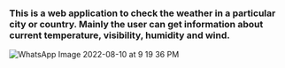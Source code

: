 ### This is a web application to check the weather in a particular city or country. Mainly the user can get information about current temperature, visibility, humidity and wind.
![WhatsApp Image 2022-08-10 at 9 19 36 PM](https://user-images.githubusercontent.com/42801983/183955403-ce972434-f1ce-434e-adc0-23d414976a7d.jpeg)
